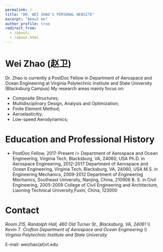 ```yaml
---
permalink: /
title: "DR. WEI ZHAO'S PERSONAL WEBSITE"
excerpt: "About me"
author_profile: true
redirect_from: 
  - /about/
  - /about.html
---
```


# Wei Zhao (赵卫)
Dr. Zhao is currently a PostDoc Fellow in Department of Aerospace and Ocean Engineering at Virginia Polytechnic Institute and State University (Blacksburg Campus)
My research areas mainly focus on:
* Composite Structures;
* Multidisciplinary Design, Analysis and Optimization;
* Finite Element Method;
* Aeroelasticitiy;
* Low-speed Aerodynamics;


# Education and Professional History
* PostDoc Fellow, 2017-Present />
Department of Aerospace and Ocean Engineering, Virginia Tech, Blacksburg, VA, 24060, USA
Ph.D. in Aerospace Engineering, 2012-2017
Department of Aerospace and Ocean Engineering, Virginia Tech, Blacksburg, VA, 24060, USA
M.S. in Engineering Mechanics, 2009-2012
Department of Engineering Mechanics, Southeast University, Nanjing, China, 210906
B. S. in Civil Engineering, 2005-2009
College of Civil Engineering and Architecture, Liaoning Technical University,Fuxin, China, 123000


# Contact
<address>
Room 215, Randolph Hall, 460 Old Turner St., Blacksburg, VA, 24061 \\
Kevin T. Crofton Department of Aerospace and Ocean Engineering \\
Virginia Polytechnic Institute and State University
</address>

E-mail: weizhao(at)vt.edu